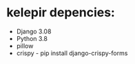 # kelepir depencies:
* Django 3.08
* Python 3.8
* pillow
* crispy  - pip install django-crispy-forms
